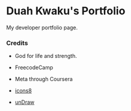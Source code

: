 # Duah Kwaku's Portfolio

My developer portfolio page.

### Credits
- God for life and strength.
- FreecodeCamp
- Meta through Coursera

- [icons8](https://icons8.com/)
- [unDraw](https://undraw.co/)

